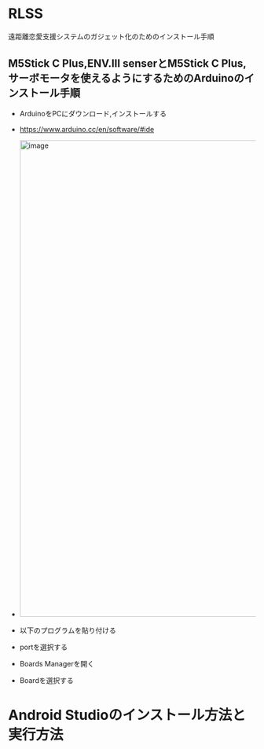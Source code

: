 # RLSS
遠距離恋愛支援システムのガジェット化のためのインストール手順

 ## M5Stick C Plus,ENV.Ⅲ senserとM5Stick C Plus,サーボモータを使えるようにするためのArduinoのインストール手順
  - ArduinoをPCにダウンロード,インストールする
  - https://www.arduino.cc/en/software/#ide
  - <img width="1915" height="970" alt="image" src="https://github.com/user-attachments/assets/23040c40-183c-469f-b63e-9e88f01ec0d4" />


  - 以下のプログラムを貼り付ける
  - portを選択する
  - Boards Managerを開く
  - Boardを選択する


 # Android Studioのインストール方法と実行方法

